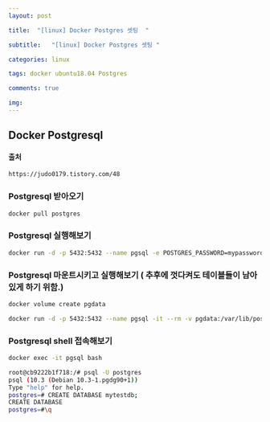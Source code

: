 ```yaml
---
layout: post

title:  "[linux] Docker Postgres 셋팅  "

subtitle:   "[linux] Docker Postgres 셋팅 "

categories: linux

tags: docker ubuntu18.04 Postgres

comments: true

img: 
---
```





## Docker Postgresql 

#### 출처
```html
https://judo0179.tistory.com/48

```

### Postgresql 받아오기 
```sh
docker pull postgres
```

### Postgresql 실행해보기
```sh
docker run -d -p 5432:5432 --name pgsql -e POSTGRES_PASSWORD=mypassword postgres
```

### Postgresql 마운트시키고 실행해보기 ( 추후에 껏다켜도 테이블들이 남아있게 하기 위함.)
```sh
docker volume create pgdata

docker run -d -p 5432:5432 --name pgsql -it --rm -v pgdata:/var/lib/postgresql/data -e POSTGRES_PASSWORD=mypassword postgres
```



### Postgresql shell 접속해보기 
```sh
docker exec -it pgsql bash

root@cb9222b1f718:/# psql -U postgres
psql (10.3 (Debian 10.3-1.pgdg90+1))
Type "help" for help.
postgres=# CREATE DATABASE mytestdb;
CREATE DATABASE
postgres=#\q

```


